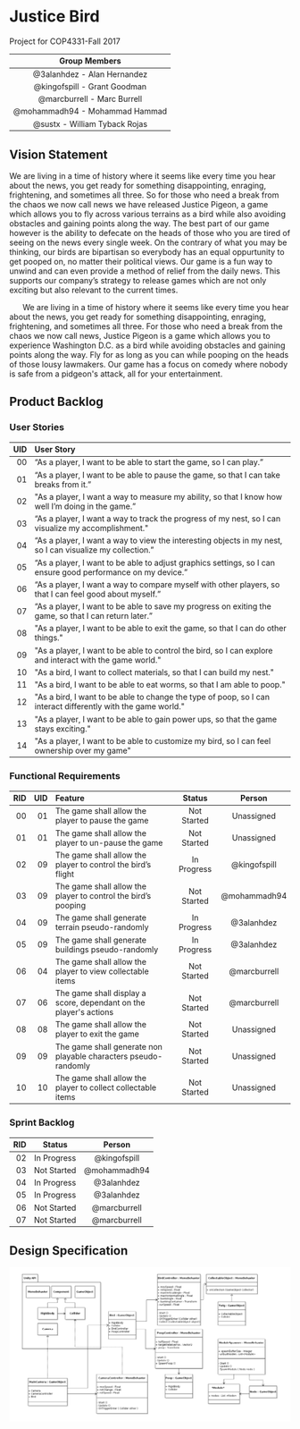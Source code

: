 # Justice Bird

  Project for COP4331-Fall 2017
  
  | Group Members |
  |:-------------:|
  | @3alanhdez - Alan Hernandez |
  | @kingofspill - Grant Goodman |
  | @marcburrell - Marc Burrell |
  | @mohammadh94 - Mohammad Hammad |
  | @sustx - William Tyback Rojas |

## Vision Statement

We are living in a time of history where it seems like every time you hear about the news, you get ready for something disappointing, enraging, frightening, and sometimes all three. So for those who need a break from the chaos we now call news we have released Justice Pigeon, a game which allows you to fly across various terrains as a bird while also avoiding obstacles and gaining points along the way. The best part of our game however is the ability to defecate on the heads of those who you are tired of seeing on the news every single week. On the contrary of what you may be thinking, our birds are bipartisan so everybody has an equal oppurtunity to get pooped on, no matter their political views. Our game is a fun way to unwind and can even provide a method of relief from the daily news. This supports our company’s strategy to release games which are not only exciting but also relevant to the current times.
  
&nbsp;&nbsp;&nbsp;&nbsp;&nbsp;&nbsp;We are living in a time of history where it seems like every time you hear about the news, you get ready for something disappointing, enraging, frightening, and sometimes all three. For those who need a break from the chaos we now call news, Justice Pigeon is a game which allows you to experience Washington D.C. as a bird while avoiding obstacles and gaining points along the way. Fly for as long as you can while pooping on the heads of those lousy lawmakers. Our game has a focus on comedy where nobody is safe from a pidgeon's attack, all for your entertainment.
  

## Product Backlog

  ### User Stories
 
  | UID | User Story |
  |---:|:-----------|
  | 00 | “As a player, I want to be able to start the game, so I can play.” |
  | 01 | “As a player, I want to be able to pause the game, so that I can take breaks from it.” |
  | 02 | "As a player, I want a way to measure my ability, so that I know how well I’m doing in the game.” |
  | 03 | “As a player, I want a way to track the progress of my nest, so I can visualize my accomplishment." |
  | 04 | “As a player, I want a way to view the interesting objects in my nest, so I can visualize my collection.”|
  | 05 | “As a player, I want to be able to adjust graphics settings, so I can ensure good performance on my device.” |
  | 06 | “As a player, I want a way to compare myself with other players, so that I can feel good about myself.” |
  | 07 | “As a player, I want to be able to save my progress on exiting the game, so that I can return later.” |
  | 08 | "As a player, I want to be able to exit the game, so that I can do other things." |
  | 09 | "As a player, I want to be able to control the bird, so I can explore and interact with the game world." |
  | 10 | "As a bird,   I want to collect materials, so that I can build my nest." |
  | 11 | "As a bird,   I want to be able to eat worms, so that I am able to poop." |
  | 12 | "As a bird,   I want to be able to change the type of poop, so I can interact differently with the game world." |
  | 13 | "As a player, I want to be able to gain power ups, so that the game stays exciting." |
  | 14 | "As a player, I want to be able to customize my bird, so I can feel ownership over my game" | 
  
  ### Functional Requirements

  | RID | UID | Feature | Status | Person |
  |---:|--------------:|:--------|:------:|:------:|
  | 00 | 01            | The game shall allow the player to pause the game                | Not Started | Unassigned   |
  | 01 | 01            | The game shall allow the player to un-pause the game             | Not Started | Unassigned   |
  | 02 | 09            | The game shall allow the player to control the bird’s flight     | In Progress | @kingofspill |
  | 03 | 09            | The game shall allow the player to control the bird’s pooping    | Not Started | @mohammadh94 |
  | 04 | 09            | The game shall generate terrain pseudo-randomly                  | In Progress | @3alanhdez   |
  | 05 | 09            | The game shall generate buildings pseudo-randomly                | In Progress | @3alanhdez   |
  | 06 | 04            | The game shall allow the player to view collectable items        | Not Started | @marcburrell |
  | 07 | 06            | The game shall display a score, dependant on the player's actions| Not Started | @marcburrell |
  | 08 | 08            | The game shall allow the player to exit the game                 | Not Started | Unassigned   |
  | 09 | 09            | The game shall generate non playable characters pseudo-randomly  | Not Started | Unassigned   |
  | 10 | 10            | The game shall allow the player to collect collectable items     | Not Started | Unassigned   |

  ### Sprint Backlog
  
  | RID | Status | Person |
  |----:|:------:|:------:|
  | 02  | In Progress | @kingofspill |
  | 03  | Not Started | @mohammadh94 |
  | 04  | In Progress | @3alanhdez   |
  | 05  | In Progress | @3alanhdez   |
  | 06  | Not Started | @marcburrell |
  | 07  | Not Started | @marcburrell |

## Design Specification

![Very UML!](Documentation/DesignDoc.png)
